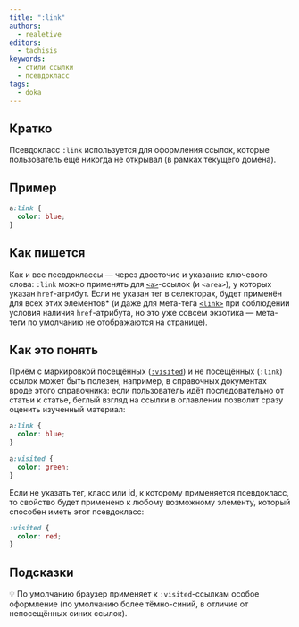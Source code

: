 ```yaml
---
title: ":link"
authors:
  - realetive
editors:
  - tachisis
keywords:
  - стили ссылки
  - псевдокласс
tags:
  - doka
---
```


## Кратко

Псевдокласс `:link` используется для оформления ссылок, которые пользователь ещё никогда не открывал (в рамках текущего домена).

## Пример

```css
a:link {
  color: blue;
}
```

## Как пишется

Как и все псевдоклассы — через двоеточие и указание ключевого слова: `:link` можно применять для [`<a>`](/html/a)-ссылок (и `<area>`), у которых указан `href`-атрибут. Если не указан тег в селекторах, будет применён для всех этих элементов* (и даже для мета-тега [`<link>`](/html/link) при соблюдении условия наличия `href`-атрибута, но это уже совсем экзотика — мета-теги по умолчанию не отображаются на странице).

## Как это понять

Приём с маркировкой посещённых ([`:visited`](/css/visited)) и не посещённых (`:link`) ссылок может быть полезен, например, в справочных документах вроде этого справочника: если пользователь идёт последовательно от статьи к статье, беглый взгляд на ссылки в оглавлении позволит сразу оценить изученный материал:

```css
a:link {
  color: blue;
}

a:visited {
  color: green;
}
```

Если не указать тег, класс или id, к которому применяется псевдокласс, то свойство будет применено к любому возможному элементу, который способен иметь этот псевдокласс:

```css
:visited {
  color: red;
}
```

## Подсказки

💡 По умолчанию браузер применяет к `:visited`-ссылкам особое оформление (по умолчанию более тёмно-синий, в отличие от непосещённых синих ссылок).
